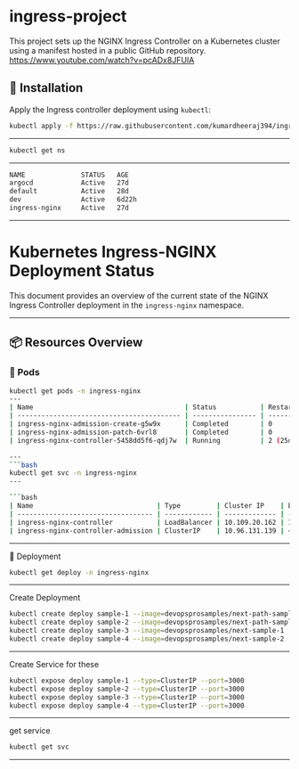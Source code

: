 # ingress-project

This project sets up the NGINX Ingress Controller on a Kubernetes cluster using a manifest hosted in a public GitHub repository.
https://www.youtube.com/watch?v=pcADx8JFUIA

## 🔧 Installation

Apply the Ingress controller deployment using `kubectl`:

```bash
kubectl apply -f https://raw.githubusercontent.com/kumardheeraj394/ingress-project/refs/heads/main/ingress-deploy.yaml
```
---
```bash
kubectl get ns
```
---
```bash
NAME              STATUS   AGE
argocd            Active   27d
default           Active   28d
dev               Active   6d22h
ingress-nginx     Active   27d
```
---
# Kubernetes Ingress-NGINX Deployment Status

This document provides an overview of the current state of the NGINX Ingress Controller deployment in the `ingress-nginx` namespace.

---

## 📦 Resources Overview

### 🔹 Pods

```bash
kubectl get pods -n ingress-nginx
---
| Name                                      | Status           | Restarts    | Age |
| ----------------------------------------- | ---------------- | ----------- | --- |
| ingress-nginx-admission-create-g5w9x      | Completed        | 0           | 27d |
| ingress-nginx-admission-patch-6vrl8       | Completed        | 0           | 27d |
| ingress-nginx-controller-5458dd5f6-qdj7w  | Running          | 2 (25d ago) | 27d |

---
```bash
kubectl get svc -n ingress-nginx
---

```bash
| Name                               | Type         | Cluster IP    | External IP  | Ports                       | Age |
| ---------------------------------- | ------------ | ------------- | ------------ | --------------------------- | --- |
| ingress-nginx-controller           | LoadBalancer | 10.109.20.162 | 10.10.37.240 | 80:30705/TCP, 443:30848/TCP | 27d |
| ingress-nginx-controller-admission | ClusterIP    | 10.96.131.139 | <none>       | 443/TCP                     | 27d |
```
---
🧱 Deployment
```bash
kubectl get deploy -n ingress-nginx
```
---

Create Deployment
```bash
kubectl create deploy sample-1 --image=devopsprosamples/next-path-sample-1
kubectl create deploy sample-2 --image=devopsprosamples/next-path-sample-2
kubectl create deploy sample-3 --image=devopsprosamples/next-sample-1
kubectl create deploy sample-4 --image=devopsprosamples/next-sample-2
```
---

Create Service for these
```bash
kubectl expose deploy sample-1 --type=ClusterIP --port=3000
kubectl expose deploy sample-2 --type=ClusterIP --port=3000
kubectl expose deploy sample-3 --type=ClusterIP --port=3000
kubectl expose deploy sample-4 --type=ClusterIP --port=3000
```
---

get service
```bash
kubectl get svc

```
---



